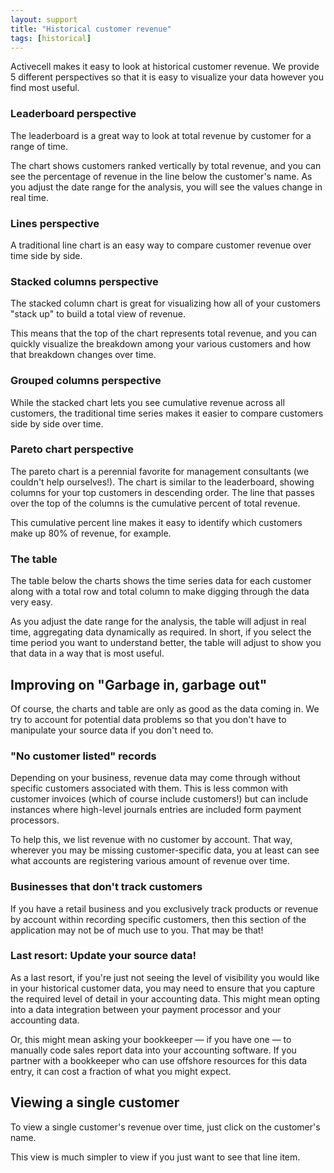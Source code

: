```yaml
---
layout: support
title: "Historical customer revenue"
tags: [historical]
---
```


Activecell makes it easy to look at historical customer revenue. We provide 5 different perspectives so that it is easy to visualize your data however you find most useful.

### Leaderboard perspective

The leaderboard is a great way to look at total revenue by customer for a range of time.

<!-- screenshot -->

The chart shows customers ranked vertically by total revenue, and you can see the percentage of revenue in the line below the customer's name. As you adjust the date range for the analysis, you will see the values change in real time.

### Lines perspective

<!-- screenshot -->

A traditional line chart is an easy way to compare customer revenue over time side by side.

### Stacked columns perspective

The stacked column chart is great for visualizing how all of your customers "stack up" to build a total view of revenue.

<!-- screenshot -->

This means that the top of the chart represents total revenue, and you can quickly visualize the breakdown among your various customers and how that breakdown changes over time.

### Grouped columns perspective

<!-- screenshot -->

While the stacked chart lets you see cumulative revenue across all customers, the traditional time series makes it easier to compare customers side by side over time.

### Pareto chart perspective

The pareto chart is a perennial favorite for management consultants (we couldn't help ourselves!). The chart is similar to the leaderboard, showing columns for your top customers in descending order. The line that passes over the top of the columns is the cumulative percent of total revenue.

<!-- screenshot -->

This cumulative percent line makes it easy to identify which customers make up 80% of revenue, for example.

### The table

The table below the charts shows the time series data for each customer along with a total row and total column to make digging through the data very easy.

<!-- screenshot -->

As you adjust the date range for the analysis, the table will adjust in real time, aggregating data dynamically as required. In short, if you select the time period you want to understand better, the table will adjust to show you that data in a way that is most useful.

## Improving on "Garbage in, garbage out"

Of course, the charts and table are only as good as the data coming in. We try to account for potential data problems so that you don't have to manipulate your source data if you don't need to.

### "No customer listed" records

Depending on your business, revenue data may come through without specific customers associated with them. This is less common with customer invoices (which of course include customers!) but can include instances where high-level journals entries are included form payment processors.

<!-- screenshot -->

To help this, we list revenue with no customer by account. That way, wherever you may be missing customer-specific data, you at least can see what accounts are registering various amount of revenue over time.

### Businesses that don't track customers

If you have a retail business and you exclusively track products or revenue by account within recording specific customers, then this section of the application may not be of much use to you. That may be that!

### Last resort: Update your source data!

As a last resort, if you're just not seeing the level of visibility you would like in your historical customer data, you may need to ensure that you capture the required level of detail in your accounting data. This might mean opting into a data integration between your payment processor and your accounting data.

Or, this might mean asking your bookkeeper — if you have one — to manually code sales report data into your accounting software. If you partner with a bookkeeper who can use offshore resources for this data entry, it can cost a fraction of what you might expect.

## Viewing a single customer

To view a single customer's revenue over time, just click on the customer's name.

<!-- screenshot -->

This view is much simpler to view if you just want to see that line item.
